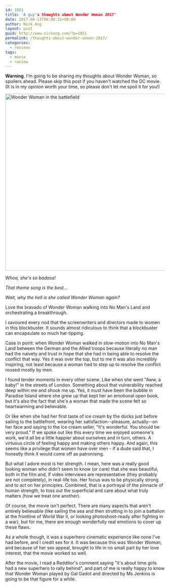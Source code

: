 ```yaml
---
id: 1051
title: 'A guy's thoughts about Wonder Woman 2017'
date: 2017-06-13T08:00:21+00:00
author: Nick Ang
layout: post
guid: http://www.nickang.com/?p=1051
permalink: /thoughts-about-wonder-woman-2017/
categories:
  - reviews
tags:
  - movie
  - review
---
```

**Warning**, I'm going to be sharing my thoughts about Wonder Woman, so spoilers ahead. Please skip this post if you haven't watched the DC movie. (It is in my opinion worth your time, so please don't let me spoil it for you!)

<img src="http://www.nickang.com/wp-content/uploads/2017/06/WWbattlefieldpicture-1024x683.jpg" alt="Wonder Woman in the battlefield" width="840" height="560" class="aligncenter size-large wp-image-1055" />

<!--more-->

_Whoa, she's so badass!_

_That theme song is the best..._

_Wait, why the hell is she called Wonder Woman again?_

Love the bravado of Wonder Woman walking into No Man's Land and orchestrating a breakthrough. 

I savoured every nod that the screenwriters and directors made to women in this blockbuster. It sounds almost ridiculous to think that a blockbuster can encapsulate so much hat-tipping. 

Case in point: when Wonder Woman walked in slow-motion into No Man's Land between the German and the Allied troops because literally no man had the naivety and trust in hope that she had in being able to resolve the conflict that way. Yes it was over the top, but to me it was also incredibly inspiring, not least because a woman had to step up to resolve the conflict roused mostly by men. 

I found tender moments in every other scene. Like when she went "Aww, a baby!" in the streets of London. Something about that vulnerability reached deep within me and shook me up. Yes, it must have been the bubble in Paradise Island where she grew up that kept her an emotional open book, but it's also the fact that she's a woman that made the scene felt so heartwarming and believable. 

Or like when she had her first taste of ice cream by the docks just before sailing to the battlefront, wearing her satisfaction--pleasure, actually--on her face and saying to the ice cream seller, "It's wonderful. You should be very proud." If we spoke out like this every time we enjoyed someone's work, we'd all be a little happier about ourselves and in turn, others. A virtuous circle of feeling happy and making others happy. And again, this seems like a privilege that women have over men - if a dude said that, I honestly think it would come off as patronising.

But what I adore most is her strength. I mean, here was a really good looking woman who didn't seem to know (or care) that she was beautiful, both in the film and, if video interviews are representative (they probably are not completely), in real-life too. Her focus was to be physically strong and to act on her principles. Combined, that is a portrayal of the pinnacle of human strength, to toss out the superficial and care about what truly matters (how we treat one another). 

Of course, the movie isn't perfect. There are many aspects that aren't entirely believable (like sailing the sea and then strutting in to join a battalion at the frontline of World War II, or looking photoshoot-ready after fighting in a war), but for me, there are enough wonderfully real emotions to cover up these flaws. 

As a whole though, it was a superhero cinematic experience like none I've had before, and I credit sex for it. It was because this was Wonder _Woman_, and because of her sex appeal, brought to life in no small part by her love interest, that the movie worked so well. 

After the movie, I read a Redditor's comment saying "it's about time girls had a new superhero to rally behind", and part of me is really happy to know that Wonder Woman played by Gal Gadot and directed by Ms Jenkins is going to be that figure for a while. 